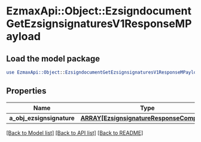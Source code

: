 # EzmaxApi::Object::EzsigndocumentGetEzsignsignaturesV1ResponseMPayload

## Load the model package
```perl
use EzmaxApi::Object::EzsigndocumentGetEzsignsignaturesV1ResponseMPayload;
```

## Properties
Name | Type | Description | Notes
------------ | ------------- | ------------- | -------------
**a_obj_ezsignsignature** | [**ARRAY[EzsignsignatureResponseCompound]**](EzsignsignatureResponseCompound.md) |  | 

[[Back to Model list]](../README.md#documentation-for-models) [[Back to API list]](../README.md#documentation-for-api-endpoints) [[Back to README]](../README.md)


